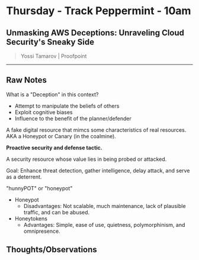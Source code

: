 # Thursday - Track Peppermint - 10am

## Unmasking AWS Deceptions: Unraveling Cloud Security's Sneaky Side

> Yossi Tamarov | Proofpoint

---

## Raw Notes

What is a "Deception" in this context? 

- Attempt to manipulate the beliefs of others
- Exploit cognitive biases
- Influence to the benefit of the planner/defender

A fake digital resource that mimcs some characteristics of real resources. AKA a Honeypot or Canary (in the coalmine).

**Proactive security and defense tactic.**

A security resource whose value lies in being probed or attacked.

Goal: Enhance threat detection, gather intelligence, delay attack, and serve as a deterrent.

"hunnyPOT" or "honeypot"

- Honeypot
	- Disadvantages: Not scalable, much maintenance, lack of plausible traffic, and can be abused.
- Honeytokens
	- Advantages: Simple, ease of use, quietness, polymorphinism, and omnipresence.



## Thoughts/Observations